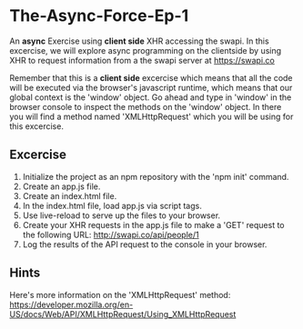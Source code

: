 # The-Async-Force-Ep-1
An **async** Exercise using **client side** XHR accessing the swapi.
In this excercise, we will explore async programming on the clientside
by using XHR to request information from a the swapi server at
https://swapi.co

Remember that this is a **client side** excercise which means that all the code will be executed via the browser's javascript runtime, which means that our global context is the 'window' object.  Go ahead and type in 'window' in the browser console to inspect the methods on the 'window' object.  In there you will find a method named 'XMLHttpRequest' which you will be using for this excercise.

## Excercise
1. Initialize the project as an npm repository with the 'npm init' command.
2. Create an app.js file.
3. Create an index.html file.
4. In the index.html file, load app.js via script tags.
5. Use live-reload to serve up the files to your browser.
6. Create your XHR requests in the app.js file to make a 'GET' request
   to the following URL: http://swapi.co/api/people/1
7. Log the results of the API request to the console in your browser.

## Hints
Here's more information on the 'XMLHttpRequest' method:
https://developer.mozilla.org/en-US/docs/Web/API/XMLHttpRequest/Using_XMLHttpRequest